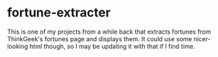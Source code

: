 fortune-extracter
=================

This is one of my projects from a while back that extracts fortunes from ThinkGeek's fortunes page and displays them. It could use some nicer-looking html though, so I may be updating it with that if I find time.